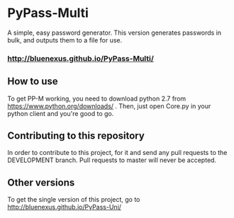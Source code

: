 # PyPass-Multi
A simple, easy password generator. This version generates passwords in bulk, and outputs them to a file for use. 

### http://bluenexus.github.io/PyPass-Multi/

## How to use
To get PP-M working, you need to download python 2.7 from https://www.python.org/downloads/ . Then, just open Core.py in your python client and you're good to go.

## Contributing to this repository
In order to contribute to this project, for it and send any pull requests to the DEVELOPMENT branch. Pull requests to master will never be accepted.

## Other versions
To get the single version of this project, go to http://bluenexus.github.io/PyPass-Uni/ 
